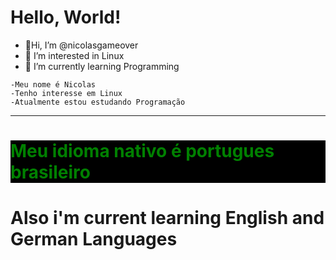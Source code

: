 # Hello, World!

- 👋Hi, I’m @nicolasgameover
- 👀 I’m interested in Linux
- 🌱 I’m currently learning Programming

`-Meu nome é Nicolas`<br>
`-Tenho interesse em Linux`<br>
`-Atualmente estou estudando Programação`<br>

---

<h1 style="color:green; background-color:black;"> Meu idioma nativo é portugues brasileiro</h1>
<h1> Also i'm current learning English and German Languages</h1>

<!---
nicolasgameover/nicolasgameover is a ✨ special ✨ repository because its `README.md` (this file) appears on your GitHub profile.
You can click the Preview link to take a look at your changes.
--->

<!---
Lorem ipsum dolor sit amet, consectetur adipiscing elit, sed do eiusmod tempor incididunt ut labore et dolore magna aliqua. Ut enim ad minim veniam, quis nostrud exercitation ullamco laboris nisi ut aliquip ex ea commodo consequat. Duis aute irure dolor in reprehenderit in voluptate velit esse cillum dolore eu fugiat nulla pariatur. Excepteur sint occaecat cupidatat non proident, sunt in culpa qui officia deserunt mollit anim id est laborum.
--->
